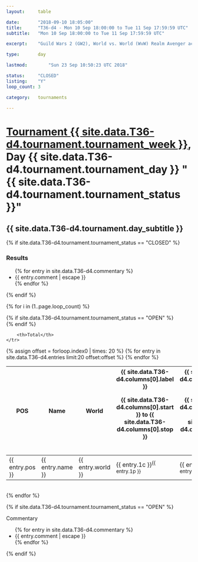 ```yaml
---
layout: 	table

date: 		"2018-09-10 18:05:00"
title: 		"T36-d4 - Mon 10 Sep 18:00:00 to Tue 11 Sep 17:59:59 UTC"
subtitle: 	"Mon 10 Sep 18:00:00 to Tue 11 Sep 17:59:59 UTC"

excerpt:    "Guild Wars 2 (GW2), World vs. World (WvW) Realm Avenger achivement Tournament. \"Every Kill Counts\""

type:       day

lastmod: 		"Sun 23 Sep 10:50:23 UTC 2018"

status:     "CLOSED"
listing:    "Y"
loop_count: 3

category: 	tournaments

---
```

<div class="table_header">
    <h1><a href="{{ site.data.T36-d4.tournament.week_url }}">Tournament {{ site.data.T36-d4.tournament.tournament_week }}</a>, Day {{ site.data.T36-d4.tournament.tournament_day }} "{{ site.data.T36-d4.tournament.tournament_status }}"</h1>
    <h2>{{ site.data.T36-d4.tournament.day_subtitle }}</h2> 
</div>

{% if site.data.T36-d4.tournament.tournament_status == "CLOSED" %} 
<div class="commentary">
  <h3>Results</h3>
  <ul>
    {% for entry in site.data.T36-d4.commentary %}
    <li class="commentary_list">{{ entry.comment | escape }}</li>
    {% endfor %}
  </ul>
</div>
{% endif %}


{% for i in (1..page.loop_count) %}

{% if site.data.T36-d4.tournament.tournament_status == "OPEN" %} 
<br>
{% endif %}

<table class="day_table">
  <colgroup>
    <col style="width:18px">
    <col style="width:55px">
    <col style="width:55px">
    <col style="width:12px">
    <col style="width:12px">
    <col style="width:12px">
    <col style="width:12px">
    <col style="width:12px">
    <col style="width:12px">
    <col style="width:12px">
    <col style="width:12px">
    <col style="width:12px">
    <col style="width:12px">
    <col style="width:12px">
    <col style="width:12px">
    <col style="width:12px">
    <col style="width:12px">
    <col style="width:12px">
    <col style="width:12px">
    <col style="width:12px">
    <col style="width:12px">
    <col style="width:12px">
    <col style="width:12px">
    <col style="width:12px">
    <col style="width:12px">
    <col style="width:12px">
    <col style="width:12px">
    <col style="width:18px">
  </colgroup>  
  <thead>
    <tr>
        <th>POS</th>
        <th class="AlignLeft">Name</th>
        <th class="AlignLeft">World</th>

<th><div class="label">{{ site.data.T36-d4.columns[0].label }}<p class="onhover">{{ site.data.T36-d4.columns[0].start }} to {{ site.data.T36-d4.columns[0].stop }}</p></div>​</th>
<th><div class="label">{{ site.data.T36-d4.columns[1].label }}<p class="onhover">{{ site.data.T36-d4.columns[1].start }} to {{ site.data.T36-d4.columns[1].stop }}</p></div>​</th>
<th><div class="label">{{ site.data.T36-d4.columns[2].label }}<p class="onhover">{{ site.data.T36-d4.columns[2].start }} to {{ site.data.T36-d4.columns[2].stop }}</p></div>​</th>
<th><div class="label">{{ site.data.T36-d4.columns[3].label }}<p class="onhover">{{ site.data.T36-d4.columns[3].start }} to {{ site.data.T36-d4.columns[3].stop }}</p></div>​</th>
<th><div class="label">{{ site.data.T36-d4.columns[4].label }}<p class="onhover">{{ site.data.T36-d4.columns[4].start }} to {{ site.data.T36-d4.columns[4].stop }}</p></div>​</th>
<th><div class="label">{{ site.data.T36-d4.columns[5].label }}<p class="onhover">{{ site.data.T36-d4.columns[5].start }} to {{ site.data.T36-d4.columns[5].stop }}</p></div>​</th>
<th><div class="label">{{ site.data.T36-d4.columns[6].label }}<p class="onhover">{{ site.data.T36-d4.columns[6].start }} to {{ site.data.T36-d4.columns[6].stop }}</p></div>​</th>
<th><div class="label">{{ site.data.T36-d4.columns[7].label }}<p class="onhover">{{ site.data.T36-d4.columns[7].start }} to {{ site.data.T36-d4.columns[7].stop }}</p></div>​</th>
<th><div class="label">{{ site.data.T36-d4.columns[8].label }}<p class="onhover">{{ site.data.T36-d4.columns[8].start }} to {{ site.data.T36-d4.columns[8].stop }}</p></div>​</th>
<th><div class="label">{{ site.data.T36-d4.columns[9].label }}<p class="onhover">{{ site.data.T36-d4.columns[9].start }} to {{ site.data.T36-d4.columns[9].stop }}</p></div>​</th>
<th><div class="label">{{ site.data.T36-d4.columns[10].label }}<p class="onhover">{{ site.data.T36-d4.columns[10].start }} to {{ site.data.T36-d4.columns[10].stop }}</p></div>​</th>

<th><div class="label">{{ site.data.T36-d4.columns[11].label }}<p class="onhover">{{ site.data.T36-d4.columns[11].start }} to {{ site.data.T36-d4.columns[11].stop }}</p></div>​</th>
<th><div class="label">{{ site.data.T36-d4.columns[12].label }}<p class="onhover">{{ site.data.T36-d4.columns[12].start }} to {{ site.data.T36-d4.columns[12].stop }}</p></div>​</th>
<th><div class="label">{{ site.data.T36-d4.columns[13].label }}<p class="onhover">{{ site.data.T36-d4.columns[13].start }} to {{ site.data.T36-d4.columns[13].stop }}</p></div>​</th>
<th><div class="label">{{ site.data.T36-d4.columns[14].label }}<p class="onhover">{{ site.data.T36-d4.columns[14].start }} to {{ site.data.T36-d4.columns[14].stop }}</p></div>​</th>
<th><div class="label">{{ site.data.T36-d4.columns[15].label }}<p class="onhover">{{ site.data.T36-d4.columns[15].start }} to {{ site.data.T36-d4.columns[15].stop }}</p></div>​</th>
<th><div class="label">{{ site.data.T36-d4.columns[16].label }}<p class="onhover">{{ site.data.T36-d4.columns[16].start }} to {{ site.data.T36-d4.columns[16].stop }}</p></div>​</th>
<th><div class="label">{{ site.data.T36-d4.columns[17].label }}<p class="onhover">{{ site.data.T36-d4.columns[17].start }} to {{ site.data.T36-d4.columns[17].stop }}</p></div>​</th>
<th><div class="label">{{ site.data.T36-d4.columns[18].label }}<p class="onhover">{{ site.data.T36-d4.columns[18].start }} to {{ site.data.T36-d4.columns[18].stop }}</p></div>​</th>
<th><div class="label">{{ site.data.T36-d4.columns[19].label }}<p class="onhover">{{ site.data.T36-d4.columns[19].start }} to {{ site.data.T36-d4.columns[19].stop }}</p></div>​</th>
<th><div class="label">{{ site.data.T36-d4.columns[20].label }}<p class="onhover">{{ site.data.T36-d4.columns[20].start }} to {{ site.data.T36-d4.columns[20].stop }}</p></div>​</th>

<th><div class="label">{{ site.data.T36-d4.columns[21].label }}<p class="onhover">{{ site.data.T36-d4.columns[21].start }} to {{ site.data.T36-d4.columns[21].stop }}</p></div>​</th>
<th><div class="label">{{ site.data.T36-d4.columns[22].label }}<p class="onhover">{{ site.data.T36-d4.columns[22].start }} to {{ site.data.T36-d4.columns[22].stop }}</p></div>​</th>
<th><div class="label">{{ site.data.T36-d4.columns[23].label }}<p class="onhover">{{ site.data.T36-d4.columns[23].start }} to {{ site.data.T36-d4.columns[23].stop }}</p></div>​</th>

        <th>Total</th>
    </tr>
  </thead>
  {% assign offset = forloop.index0 | times: 20 %}
<tbody>
{% for entry in site.data.T36-d4.entries limit:20 offset:offset %}
  <tr>
    <td class="pl{{ entry.pos }}">{{ entry.pos }}</td>
    <td class="AlignLeft">{{ entry.name }}</td>
    <td class="AlignLeft">{{ entry.world }}</td>
    <td class="pl{{ entry.1p }}">{{ entry.1c }}<sup>{{ entry.1p }}</sup></td>
    <td class="pl{{ entry.2p }}">{{ entry.2c }}<sup>{{ entry.2p }}</sup></td>
    <td class="pl{{ entry.3p }}">{{ entry.3c }}<sup>{{ entry.3p }}</sup></td>
    <td class="pl{{ entry.4p }}">{{ entry.4c }}<sup>{{ entry.4p }}</sup></td>
    <td class="pl{{ entry.5p }}">{{ entry.5c }}<sup>{{ entry.5p }}</sup></td>
    <td class="pl{{ entry.6p }}">{{ entry.6c }}<sup>{{ entry.6p }}</sup></td>
    <td class="pl{{ entry.7p }}">{{ entry.7c }}<sup>{{ entry.7p }}</sup></td>
    <td class="pl{{ entry.8p }}">{{ entry.8c }}<sup>{{ entry.8p }}</sup></td>
    <td class="pl{{ entry.9p }}">{{ entry.9c }}<sup>{{ entry.9p }}</sup></td>
    <td class="pl{{ entry.10p }}">{{ entry.10c }}<sup>{{ entry.10p }}</sup></td>
    <td class="pl{{ entry.11p }}">{{ entry.11c }}<sup>{{ entry.11p }}</sup></td>
    <td class="pl{{ entry.12p }}">{{ entry.12c }}<sup>{{ entry.12p }}</sup></td>
    <td class="pl{{ entry.13p }}">{{ entry.13c }}<sup>{{ entry.13p }}</sup></td>
    <td class="pl{{ entry.14p }}">{{ entry.14c }}<sup>{{ entry.14p }}</sup></td>
    <td class="pl{{ entry.15p }}">{{ entry.15c }}<sup>{{ entry.15p }}</sup></td>
    <td class="pl{{ entry.16p }}">{{ entry.16c }}<sup>{{ entry.16p }}</sup></td>
    <td class="pl{{ entry.17p }}">{{ entry.17c }}<sup>{{ entry.17p }}</sup></td>
    <td class="pl{{ entry.18p }}">{{ entry.18c }}<sup>{{ entry.18p }}</sup></td>
    <td class="pl{{ entry.19p }}">{{ entry.19c }}<sup>{{ entry.19p }}</sup></td>
    <td class="pl{{ entry.20p }}">{{ entry.20c }}<sup>{{ entry.20p }}</sup></td>
    <td class="pl{{ entry.21p }}">{{ entry.21c }}<sup>{{ entry.21p }}</sup></td>
    <td class="pl{{ entry.22p }}">{{ entry.22c }}<sup>{{ entry.22p }}</sup></td>
    <td class="pl{{ entry.23p }}">{{ entry.23c }}<sup>{{ entry.23p }}</sup></td>
    <td class="pl{{ entry.24p }}">{{ entry.24c }}<sup>{{ entry.24p }}</sup></td>
    <td>{{ entry.total }}</td>
  </tr>
{% endfor %}  
</tbody>
</table>
<div class="leaderboard"></div>
<br />
{% endfor %}

{% if site.data.T36-d4.tournament.tournament_status == "OPEN" %} 
<div class="commentary">
  <span class="commentary_title">Commentary</span>
  <ul>
    {% for entry in site.data.T36-d4.commentary %}
    <li class="commentary_list">{{ entry.comment | escape }}</li>
    {% endfor %}
  </ul>
</div>
{% endif %}


